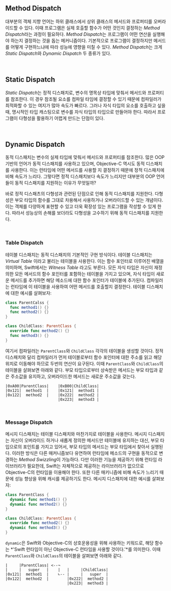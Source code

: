 ## Method Dispatch

대부분의 객체 지향 언어는 하위 클래스에서 상위 클래스의 메서드와 프로퍼티를 오버라이드할 수 있다. 이때 프로그램은 실제 호출할 함수가 어떤 것인지 결정하는 *Method Dispatch*라는 과정이 필요하다. *Method Dispatch*는 프로그램이 어떤 연산을 실행해야 하는지 결정하는 것을 돕는 메커니즘이다. 기본적으로 프로그램이 결정하지만 메서드를 어떻게 구현하느냐에 따라 성능에 영향을 미칠 수 있다. *Method Dispatch*는 크게 *Static Dispatch*와 *Dynamic Dispatch* 두 종류가 있다.

&nbsp;
## Static Dispatch

*Static Dispatch*는 정적 디스패치로, 변수의 명목상 타입에 맞춰서 메서드와 프로퍼티를 참조한다. 이 경우 참조될 요소를 컴파일 타임에 결정할 수 있기 때문에 컴파일러가 최적화할 수 있는 여지가 많아 속도가 빠르다. 그러나 자식 타입의 요소를 호출하고 싶을 때, 명시적인 타입 캐스팅으로 변수를 자식 타입의 타입으로 만들어야 한다. 따라서 프로그램이 다형성을 활용하기 어렵게 만드는 단점이 있다.

&nbsp;
## Dynamic Dispatch

동적 디스패치는 변수의 실제 타입에 맞춰서 메서드와 프로퍼티를 참조한다. 많은 OOP 기반의 언어가 동적 디스패치를 사용하고 있으며, Objective-C 역시도 동적 디스패치를 사용한다. 이는 런타임에 어떤 메서드를 사용할 지 결정하기 때문에 정적 디스패치에 비해 속도가 느리다. 그렇다면 정적 디스패치보다 속도가 느리지만 대부분의 OOP 언어들이 동적 디스패치를 지원하는 이유가 무엇일까?

바로 정적 디스패츠의 다형성과 관련된 단점으로 인해 동적 디스패치를 지원한다. 다형성은 부모 타입의 함수를 그대로 차용해서 사용하거나 오버라이드할 수 있는 개념이다. 이는 객체를 다양하게 표현할 수 있고 더욱 확장성 있는 프로그램을 작성할 수 있게 한다. 따라서 성능상의 손해를 보더라도 다형성을 고수하기 위해 동적 디스패치를 지원한다.

&nbsp;
### Table Dispatch

테이블 디스패치는 동적 디스패치의 기본적인 구현 방식이다. 테이블 디스패치는 *Virtual Table* 이라고 불리는 테이블을 사용한다. 이는 함수 포인터로 이루어진 배열을 의미하며, Swift에서는 *Witness Table* 라고도 부른다. 모든 자식 타입은 자신이 재정의한 모든 메서드의 함수 포인터를 포함하는 테이블을 가지고 있으며, 자식 타입이 새로운 메서드를 추가하면 해당 메소드에 대한 함수 포인터가 테이블에 추가된다. 컴파일러는 런타임에 이 테이블을 사용하여 어떤 메서드를 호출할지 결정한다. 테이블 디스패치에 대한 예시를 살펴보자:

```swift
class ParentCalss {
  func method1() {}
  func method2() {}
}

class ChildClass: ParentClass {
  override func method2() {}
  func method3() {}
}
```

여기서 컴파일러는 `ParentClass`와 `ChildClass` 각각의 테이블을 생성할 것이다. 정적 디스패치와 달리 컴파일러가 먼저 테이블로부터 함수 포인터에 대한 주소를 읽고 해당 위치로 이동해야 하므로 두번의 연산이 요구된다. 이때 `ParentClass`와 `ChildClass`의 테이블을 살펴보면 아래와 같다. 부모 타입으로부터 상속받은 메서드는 부모 타입과 같은 주소값을 유지하고, 오버라이드한 메서드는 새로운 주소값을 갖는다.

```
|0xA00|ParentClass|    |0xB00|ChildClass|
|0x121|  method1  |    |0x121|  method1 |
|0x122|  method2  |    |0x222|  method2 |
                       |0x223|  method3 |
```

&nbsp;
### Message Dispatch

메시지 디스패치는 테이블 디스패치와 마찬가지로 테이블을 사용한다. 메시지 디스패치는 자신이 오버라이드 하거나 새롭게 정의한 메서드만 테이블에 유지하는 대신, 부모 타입으로의 포인트를 가지고 있어서, 부모 타입의 메서드는 부모 타입에서 찾아서 실행된다. 이러한 방식은 다른 매커니즘보다 유연하여 런타임에 메소드의 구현을 동적으로 변경하는 *Method Swizzling*이 가능하다. 다만 이러한 기능을 제공하기 위해 런타임 라이브러리가 필요한데, Swift는 자체적으로 제공하는 라이브러리가 없으므로 Objective-C의 런타임을 이용해야 한다. 또한 다른 매키니즘에 비해 속도가 느리기 때문에 성능 향상을 위해 캐시를 제공하기도 한다. 메시지 디스패치에 대한 예시를 살펴보자:

```swift
class ParentClass {
  dynamic func method1() {}
  dynamic func method2() {}
}

class ChildClass: ParentClass {
  override func method2() {}
  dynamic func method3() {}
}
```

`dynamic`은 Swift와 Objective-C의 상호운용성을 위해 사용하는 키워드로, 해당 함수는 *'Swift 런타임이 아닌 Objective-C 런타임을 사용할 것이다.'*를 의미한다. 이때 `ParentClass`와 `ChildClass`의 테이블을 살펴보면 아래와 같다.

```
|     |ParentClass| <--¬
|     |   super   |    |   |     |ChildClass|
|0x121|  method1  |    ∟-- |     |   super  |
|0x122|  method2  |        |0x222|  method2 |
                           |0x223|  method3 |
```